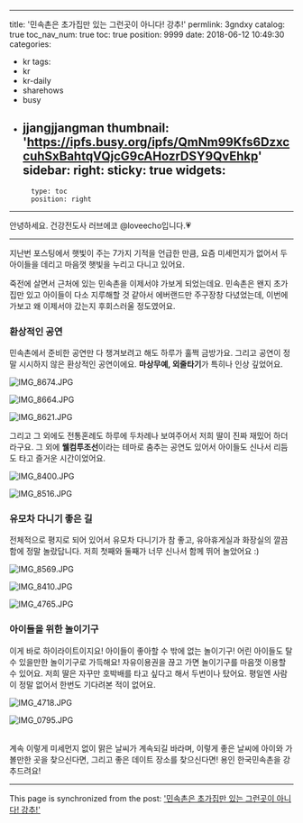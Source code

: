 
---
title: '민속촌은 초가집만 있는 그런곳이 아니다! 강추!'
permlink: 3gndxy
catalog: true
toc_nav_num: true
toc: true
position: 9999
date: 2018-06-12 10:49:30
categories:
- kr
tags:
- kr
- kr-daily
- sharehows
- busy
- jjangjjangman
thumbnail: 'https://ipfs.busy.org/ipfs/QmNm99Kfs6DzxccuhSxBahtqVQjcG9cAHozrDSY9QvEhkp'
sidebar:
    right:
        sticky: true
widgets:
    -
        type: toc
        position: right
---


안녕하세요. 건강전도사 러브에코 @loveecho입니다.💗

---

지난번 포스팅에서 햇빛이 주는 7가지 기적을 언급한 만큼, 요즘 미세먼지가 없어서 두 아이들을 데리고 마음껏 햇빛을 누리고 다니고 있어요.

죽전에 살면서 근처에 있는 민속촌을 이제서야 가보게 되었는데요. 민속촌은 왠지 초가집만 있고 아이들이 다소 지루해할 것 같아서 에버랜드만 주구장창 다녔었는데, 이번에 가보고 왜 이제서야 갔는지 후회스러울 정도였어요.

### 환상적인 공연
민속촌에서 준비한 공연만 다 챙겨보려고 해도 하루가 훌쩍 금방가요. 그리고 공연이 정말 시시하지 않은 환상적인 공연이에요. **마상무예, 외줄타기**가 특히나 인상 깊었어요. 

![IMG_8674.JPG](https://ipfs.busy.org/ipfs/QmNm99Kfs6DzxccuhSxBahtqVQjcG9cAHozrDSY9QvEhkp)

![IMG_8664.JPG](https://ipfs.busy.org/ipfs/QmNmMiEXEsLLzKTMbEo1saxH9sauNujQsiuuxSVorKMSSR)

![IMG_8621.JPG](https://ipfs.busy.org/ipfs/QmcT49YK1gNXTX8cbonJyxkdYcYre52iCuthHwtMMxtF88)

그리고 그 외에도 전통혼례도 하루에 두차례나 보여주어서 저희 딸이 진짜 재밌어 하더라구요. 그 외에 **웰컴투조선**이라는 테마로 춤추는 공연도 있어서 아이들도 신나서 리듬도 타고 즐거운 시간이었어요.

![IMG_8400.JPG](https://ipfs.busy.org/ipfs/QmXM15Tw7Xjp4xNMDAWuBCQkBVQVUYmruvhyqNvMkqGhaa)


![IMG_8516.JPG](https://ipfs.busy.org/ipfs/QmTCR5vrSHJqVQPKcjghrdK5CkWwQwMFeNxLhULqihidCA)

### 유모차 다니기 좋은 길
전체적으로 평지로 되어 있어서 유모차 다니기가 참 좋고, 유아휴게실과 화장실의 깔끔함에 정말 놀랐답니다. 저희 첫째와 둘째가 너무 신나서 함께 뛰어 놀았어요 :)

![IMG_8569.JPG](https://ipfs.busy.org/ipfs/QmUTMiec86nRTUteZYCHEDonqARS2dCihoDsZJfvse6MZ1)

![IMG_8410.JPG](https://ipfs.busy.org/ipfs/QmZ9v92vqPMXJAtNToJ5aTZzVEdqHdndhD7Mx5s73xt9wn)

![IMG_4765.JPG](https://ipfs.busy.org/ipfs/QmZDPwtNHuMNtzzXsnvz1cVmekNbRvM1G4jLWW1RohGK2x)



### 아이들을 위한 놀이기구
이게 바로 하이라이트이지요! 아이들이 좋아할 수 밖에 없는 놀이기구! 어린 아이들도 탈 수 있을만한 놀이기구로 가득해요! 자유이용권을 끊고 가면 놀이기구를 마음껏 이용할 수 있어요. 저희 딸은 자꾸만 호박배를 타고 싶다고 해서 두번이나 탔어요. 평일엔 사람이 정말 없어서 한번도 기다려본 적이 없어요.

![IMG_4718.JPG](https://ipfs.busy.org/ipfs/QmNePBeRew6nLQaU84SNrSDEiWwenw9rigEKCfJmfdyrj9)

![IMG_0795.JPG](https://ipfs.busy.org/ipfs/QmVY6DXDthYB8FxxRHmGrXxDqyq3WKhCZ34tYuuT4JWSGS)

<br>
계속 이렇게 미세먼지 없이 맑은 날씨가 계속되길 바라며, 이렇게 좋은 날씨에 아이와 가볼만한 곳을 찾으신다면, 그리고 좋은 데이트 장소를 찾으신다면! 용인 한국민속촌을 강추드려요!







- - -

This page is synchronized from the post: ['민속촌은 초가집만 있는 그런곳이 아니다! 강추!'](https://steemit.com/@loveecho/3gndxy)
